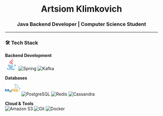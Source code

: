 <h1 align="center">Artsiom Klimkovich</h1>
<h3 align="center">Java Backend Developer | Computer Science Student</h3>

---

### 🛠️ Tech Stack

**Backend Development**  
<img src="https://raw.githubusercontent.com/devicons/devicon/master/icons/java/java-original.svg" width="40" title="Java"> 
<img src="https://user-images.githubusercontent.com/33158051/103925017-e7673b80-50e4-11eb-9379-ceb82e3f382c.png" width="40" title="Spring"> 
<img src="https://www.vectorlogo.zone/logos/apache_kafka/apache_kafka-icon.svg" width="40" title="Kafka"> 

**Databases**  
<img src="https://raw.githubusercontent.com/devicons/devicon/master/icons/mysql/mysql-original-wordmark.svg" width="50" title="MySQL"> 
<img src="https://www.vectorlogo.zone/logos/postgresql/postgresql-icon.svg" width="40" title="PostgreSQL"> 
<img src="https://icon.icepanel.io/Technology/svg/Redis.svg" width="40" title="Redis"> 
<img src="https://www.vectorlogo.zone/logos/apache_cassandra/apache_cassandra-icon.svg" width="40" title="Cassandra">

**Cloud & Tools**  
<img src="https://www.vectorlogo.zone/logos/amazon_aws/amazon_aws-icon.svg" width="40" title="Amazon S3"> 
<img src="https://img.icons8.com/?size=100&id=20906&format=png&color=000000" width="40" title="Git">
<img src="https://www.vectorlogo.zone/logos/docker/docker-icon.svg" width="40" title="Docker">

